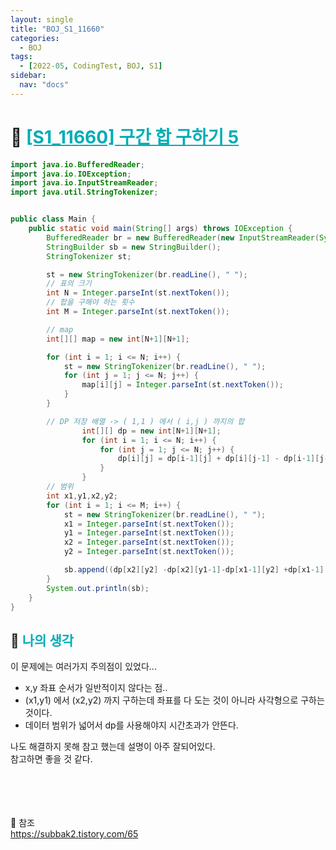 ```yaml
---
layout: single
title: "BOJ_S1_11660"
categories:
  - BOJ
tags:
  - [2022-05, CodingTest, BOJ, S1]
sidebar:
  nav: "docs"
---
```


# 📁 <b><a style="color:#00adb5" href="https://www.acmicpc.net/problem/11660" target=_blank>[S1_11660] 구간 합 구하기 5</a></b>

```java
import java.io.BufferedReader;
import java.io.IOException;
import java.io.InputStreamReader;
import java.util.StringTokenizer;


public class Main {
	public static void main(String[] args) throws IOException {
		BufferedReader br = new BufferedReader(new InputStreamReader(System.in));
		StringBuilder sb = new StringBuilder();
		StringTokenizer st;

		st = new StringTokenizer(br.readLine(), " ");
		// 표의 크기
		int N = Integer.parseInt(st.nextToken());
		// 합을 구해야 하는 횟수
		int M = Integer.parseInt(st.nextToken());

		// map
		int[][] map = new int[N+1][N+1];

		for (int i = 1; i <= N; i++) {
			st = new StringTokenizer(br.readLine(), " ");
			for (int j = 1; j <= N; j++) {
				map[i][j] = Integer.parseInt(st.nextToken());
			}
		}

		// DP 저장 배열 -> ( 1,1 ) 에서 ( i,j ) 까지의 합
				int[][] dp = new int[N+1][N+1];
				for (int i = 1; i <= N; i++) {
					for (int j = 1; j <= N; j++) {
						dp[i][j] = dp[i-1][j] + dp[i][j-1] - dp[i-1][j-1] + map[i][j];
					}
				}
		// 범위
		int x1,y1,x2,y2;
		for (int i = 1; i <= M; i++) {
			st = new StringTokenizer(br.readLine(), " ");
			x1 = Integer.parseInt(st.nextToken());
			y1 = Integer.parseInt(st.nextToken());
			x2 = Integer.parseInt(st.nextToken());
			y2 = Integer.parseInt(st.nextToken());

			sb.append((dp[x2][y2] -dp[x2][y1-1]-dp[x1-1][y2] +dp[x1-1][y1-1]) + "\n");
		}
		System.out.println(sb);
	}
}
```

## 🤔 <b><a style="color:#00adb5">나의 생각</a></b>

이 문제에는 여러가지 주의점이 있었다...

- x,y 좌표 순서가 일반적이지 않다는 점..
- (x1,y1) 에서 (x2,y2) 까지 구하는데 좌표를 다 도는 것이 아니라 사각형으로 구하는 것이다.
- 데이터 범위가 넓어서 dp를 사용해야지 시간초과가 안뜬다.

나도 해결하지 못해 참고 했는데 설명이 아주 잘되어있다.<br>
참고하면 좋을 것 같다.

<br><br><br><br>
👏 참조<br>
<a href="https://subbak2.tistory.com/65" target=_blank>https://subbak2.tistory.com/65</a>
